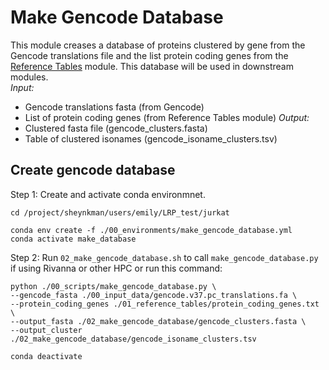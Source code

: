 # Make Gencode Database
This module creases a database of proteins clustered by gene from the Gencode translations file and the list protein coding genes from the [Reference Tables](https://github.com/efwatts/LRP_Troubleshooting/tree/main/01_reference_tables) 
module. This database will be used in downstream modules. <br />
_Input:_ 
- Gencode translations fasta (from Gencode)
- List of protein coding genes (from Reference Tables module)
_Output:_
- Clustered fasta file (gencode_clusters.fasta)
- Table of clustered isonames (gencode_isoname_clusters.tsv)

## Create gencode database
Step 1: Create and activate conda environmnet.
```
cd /project/sheynkman/users/emily/LRP_test/jurkat

conda env create -f ./00_environments/make_gencode_database.yml
conda activate make_database
```
Step 2: Run `02_make_gencode_database.sh` to call `make_gencode_database.py` if using Rivanna or other HPC or run this command:
```
python ./00_scripts/make_gencode_database.py \
--gencode_fasta ./00_input_data/gencode.v37.pc_translations.fa \
--protein_coding_genes ./01_reference_tables/protein_coding_genes.txt \
--output_fasta ./02_make_gencode_database/gencode_clusters.fasta \
--output_cluster ./02_make_gencode_database/gencode_isoname_clusters.tsv

conda deactivate
```
